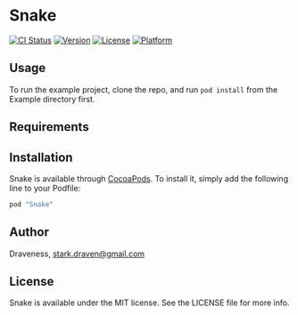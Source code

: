 # Snake

[![CI Status](http://img.shields.io/travis/Draveness/Snake.svg?style=flat)](https://travis-ci.org/Draveness/Snake)
[![Version](https://img.shields.io/cocoapods/v/Snake.svg?style=flat)](http://cocoapods.org/pods/Snake)
[![License](https://img.shields.io/cocoapods/l/Snake.svg?style=flat)](http://cocoapods.org/pods/Snake)
[![Platform](https://img.shields.io/cocoapods/p/Snake.svg?style=flat)](http://cocoapods.org/pods/Snake)

## Usage

To run the example project, clone the repo, and run `pod install` from the Example directory first.

## Requirements

## Installation

Snake is available through [CocoaPods](http://cocoapods.org). To install
it, simply add the following line to your Podfile:

```ruby
pod "Snake"
```

## Author

Draveness, stark.draven@gmail.com

## License

Snake is available under the MIT license. See the LICENSE file for more info.
